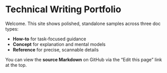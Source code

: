 # Technical Writing Portfolio

Welcome. This site shows polished, standalone samples across three doc types:
- **How-to** for task-focused guidance
- **Concept** for explanation and mental models
- **Reference** for precise, scannable details

You can view the **source Markdown** on GitHub via the “Edit this page” link at the top.
